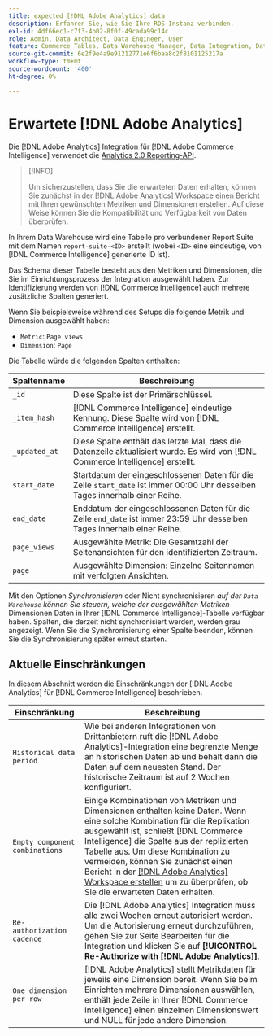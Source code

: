 ```yaml
---
title: expected [!DNL Adobe Analytics] data
description: Erfahren Sie, wie Sie Ihre RDS-Instanz verbinden.
exl-id: 4df66ec1-c7f3-4b02-8f0f-49cada99c14c
role: Admin, Data Architect, Data Engineer, User
feature: Commerce Tables, Data Warehouse Manager, Data Integration, Data Import/Export
source-git-commit: 6e2f9e4a9e91212771e6f6baa8c2f8101125217a
workflow-type: tm+mt
source-wordcount: '400'
ht-degree: 0%

---
```


# Erwartete [!DNL Adobe Analytics]

Die [!DNL Adobe Analytics] Integration für [!DNL Adobe Commerce Intelligence] verwendet die [Analytics 2.0 Reporting-API](https://developer.adobe.com/analytics-apis/docs/2.0/#!AdobeDocs/analytics-2.0-apis/master/README.md).

>[!INFO]
>
>Um sicherzustellen, dass Sie die erwarteten Daten erhalten, können Sie zunächst in der [!DNL Adobe Analytics] Workspace einen Bericht mit Ihren gewünschten Metriken und Dimensionen erstellen. Auf diese Weise können Sie die Kompatibilität und Verfügbarkeit von Daten überprüfen.

In Ihrem Data Warehouse wird eine Tabelle pro verbundener Report Suite mit dem Namen `report-suite-<ID>` erstellt (wobei `<ID>` eine eindeutige, von [!DNL Commerce Intelligence] generierte ID ist).

Das Schema dieser Tabelle besteht aus den Metriken und Dimensionen, die Sie im Einrichtungsprozess der Integration ausgewählt haben. Zur Identifizierung werden von [!DNL Commerce Intelligence] auch mehrere zusätzliche Spalten generiert.

Wenn Sie beispielsweise während des Setups die folgende Metrik und Dimension ausgewählt haben:
- `Metric`: `Page views`
- `Dimension`: `Page`

Die Tabelle würde die folgenden Spalten enthalten:

| Spaltenname | Beschreibung |
| --- | --- |
| `_id` | Diese Spalte ist der Primärschlüssel. |
| `_item_hash` | [!DNL Commerce Intelligence] eindeutige Kennung. Diese Spalte wird von [!DNL Commerce Intelligence] erstellt. |
| `_updated_at` | Diese Spalte enthält das letzte Mal, dass die Datenzeile aktualisiert wurde. Es wird von [!DNL Commerce Intelligence] erstellt. |
| `start_date` | Startdatum der eingeschlossenen Daten für die Zeile `start_date` ist immer 00:00 Uhr desselben Tages innerhalb einer Reihe. |
| `end_date` | Enddatum der eingeschlossenen Daten für die Zeile `end_date` ist immer 23:59 Uhr desselben Tages innerhalb einer Reihe. |
| `page_views` | Ausgewählte Metrik: Die Gesamtzahl der Seitenansichten für den identifizierten Zeitraum. |
| `page` | Ausgewählte Dimension: Einzelne Seitennamen mit verfolgten Ansichten. |

Mit den Optionen *Synchronisieren* oder Nicht synchronisieren *auf der `Data Warehouse` können Sie steuern, welche der ausgewählten Metriken* Dimensionen Daten in Ihrer [!DNL Commerce Intelligence]-Tabelle verfügbar haben. Spalten, die derzeit nicht synchronisiert werden, werden grau angezeigt. Wenn Sie die Synchronisierung einer Spalte beenden, können Sie die Synchronisierung später erneut starten.

## Aktuelle Einschränkungen

In diesem Abschnitt werden die Einschränkungen der [!DNL Adobe Analytics] für [!DNL Commerce Intelligence] beschrieben.

| Einschränkung | Beschreibung |
| --- | --- |
| `Historical data period` | Wie bei anderen Integrationen von Drittanbietern ruft die [!DNL Adobe Analytics]-Integration eine begrenzte Menge an historischen Daten ab und behält dann die Daten auf dem neuesten Stand. Der historische Zeitraum ist auf 2 Wochen konfiguriert. |
| `Empty component combinations` | Einige Kombinationen von Metriken und Dimensionen enthalten keine Daten. Wenn eine solche Kombination für die Replikation ausgewählt ist, schließt [!DNL Commerce Intelligence] die Spalte aus der replizierten Tabelle aus. Um diese Kombination zu vermeiden, können Sie zunächst einen Bericht in der [[!DNL Adobe Analytics] Workspace erstellen](https://experienceleague.adobe.com/docs/analytics/analyze/analysis-workspace/home.html?lang=de) um zu überprüfen, ob Sie die erwarteten Daten erhalten. |
| `Re-authorization cadence` | Die [!DNL Adobe Analytics] Integration muss alle zwei Wochen erneut autorisiert werden. Um die Autorisierung erneut durchzuführen, gehen Sie zur Seite Bearbeiten für die Integration und klicken Sie auf **[!UICONTROL Re-Authorize with [!DNL Adobe Analytics]]**. |
| `One dimension per row` | [!DNL Adobe Analytics] stellt Metrikdaten für jeweils eine Dimension bereit. Wenn Sie beim Einrichten mehrere Dimensionen auswählen, enthält jede Zeile in Ihrer [!DNL Commerce Intelligence] einen einzelnen Dimensionswert und NULL für jede andere Dimension. |
